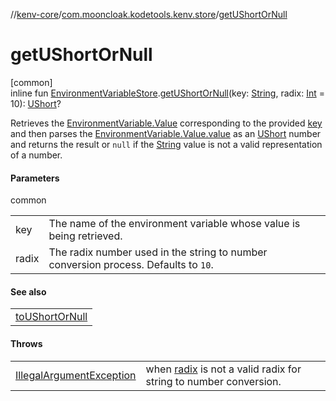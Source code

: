 //[kenv-core](../../index.md)/[com.mooncloak.kodetools.kenv.store](index.md)/[getUShortOrNull](get-u-short-or-null.md)

# getUShortOrNull

[common]\
inline fun [EnvironmentVariableStore](-environment-variable-store/index.md).[getUShortOrNull](get-u-short-or-null.md)(key: [String](https://kotlinlang.org/api/latest/jvm/stdlib/kotlin/-string/index.html), radix: [Int](https://kotlinlang.org/api/latest/jvm/stdlib/kotlin/-int/index.html) = 10): [UShort](https://kotlinlang.org/api/latest/jvm/stdlib/kotlin/-u-short/index.html)?

Retrieves the [EnvironmentVariable.Value](../com.mooncloak.kodetools.kenv/-environment-variable/-value/index.md) corresponding to the provided [key](get-u-short-or-null.md) and then parses the [EnvironmentVariable.Value.value](https://kotlinlang.org/api/latest/jvm/stdlib/kotlin/-string/index.html) as an [UShort](https://kotlinlang.org/api/latest/jvm/stdlib/kotlin/-u-short/index.html) number and returns the result or `null` if the [String](https://kotlinlang.org/api/latest/jvm/stdlib/kotlin/-string/index.html) value is not a valid representation of a number.

#### Parameters

common

| | |
|---|---|
| key | The name of the environment variable whose value is being retrieved. |
| radix | The radix number used in the string to number conversion process. Defaults to `10`. |

#### See also

| |
|---|
| [toUShortOrNull](https://kotlinlang.org/api/latest/jvm/stdlib/kotlin.text/index.html) |

#### Throws

| | |
|---|---|
| [IllegalArgumentException](https://kotlinlang.org/api/latest/jvm/stdlib/kotlin/-illegal-argument-exception/index.html) | when [radix](get-u-short-or-null.md) is not a valid radix for string to number conversion. |
